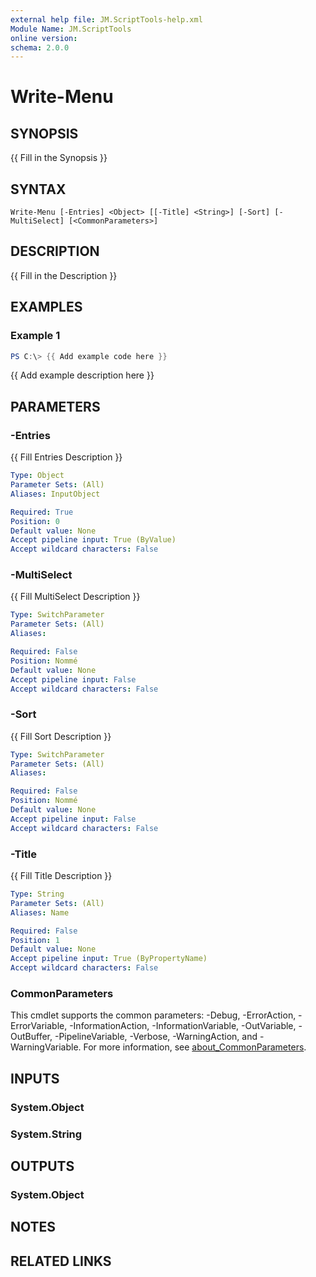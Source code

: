 ```yaml
---
external help file: JM.ScriptTools-help.xml
Module Name: JM.ScriptTools
online version:
schema: 2.0.0
---
```


# Write-Menu

## SYNOPSIS
{{ Fill in the Synopsis }}

## SYNTAX

```
Write-Menu [-Entries] <Object> [[-Title] <String>] [-Sort] [-MultiSelect] [<CommonParameters>]
```

## DESCRIPTION
{{ Fill in the Description }}

## EXAMPLES

### Example 1
```powershell
PS C:\> {{ Add example code here }}
```

{{ Add example description here }}

## PARAMETERS

### -Entries
{{ Fill Entries Description }}

```yaml
Type: Object
Parameter Sets: (All)
Aliases: InputObject

Required: True
Position: 0
Default value: None
Accept pipeline input: True (ByValue)
Accept wildcard characters: False
```

### -MultiSelect
{{ Fill MultiSelect Description }}

```yaml
Type: SwitchParameter
Parameter Sets: (All)
Aliases:

Required: False
Position: Nommé
Default value: None
Accept pipeline input: False
Accept wildcard characters: False
```

### -Sort
{{ Fill Sort Description }}

```yaml
Type: SwitchParameter
Parameter Sets: (All)
Aliases:

Required: False
Position: Nommé
Default value: None
Accept pipeline input: False
Accept wildcard characters: False
```

### -Title
{{ Fill Title Description }}

```yaml
Type: String
Parameter Sets: (All)
Aliases: Name

Required: False
Position: 1
Default value: None
Accept pipeline input: True (ByPropertyName)
Accept wildcard characters: False
```

### CommonParameters
This cmdlet supports the common parameters: -Debug, -ErrorAction, -ErrorVariable, -InformationAction, -InformationVariable, -OutVariable, -OutBuffer, -PipelineVariable, -Verbose, -WarningAction, and -WarningVariable. For more information, see [about_CommonParameters](http://go.microsoft.com/fwlink/?LinkID=113216).

## INPUTS

### System.Object

### System.String

## OUTPUTS

### System.Object
## NOTES

## RELATED LINKS
